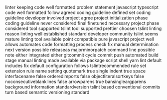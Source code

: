 linter keeping code well formatted problem statement javascript typescript code well formatted follow agreed coding guideline defined set coding guideline developer involved project agree project initialization phase coding guideline never considered final finetuned necessary project phase considered tool supported tslint tool supported prettier choosen tslint linting reason linting well established standard developer community tslint seems mature linting tool available point compatible pure javascript project well allows automates code formatting process check fix manual determination next version possible releaseas majorminorpatch command line possible note either integrated either gitcommit cycle commit push automated build stage manual linting made available via package script shell yarn lint default includes fix default configuration follows tslintrecommended rule set extension rule name setting quotemark true single indent true space interfacename false orderedimports false objectliteralsortkeys false noconsecutiveblanklines false arrowparens true bansingleargparens background information standardversion tslint based conventional commits turn based semantic versioning standard